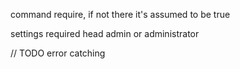 command require, if not there it's assumed to be true

settings required head admin or administrator

// TODO error catching